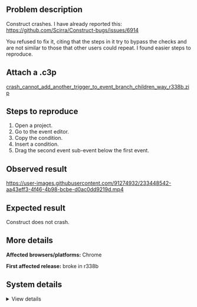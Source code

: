 ## Problem description

Construct crashes. I have already reported this: https://github.com/Scirra/Construct-bugs/issues/6914

You refused to fix it, citing that the steps in it try to bypass the checks and are not similar to those that other users could repeat. I found easier steps to reproduce.

## Attach a .c3p

[crash_cannot_add_another_trigger_to_event_branch_children_way_r338b.zip](https://github.com/WilsonPercival/WilsonPercival/files/11289089/crash_cannot_add_another_trigger_to_event_branch_children_way_r338b.zip)

## Steps to reproduce

1. Open a project.
2. Go to the event editor.
3. Copy the condition.
4. Insert a condition.
5. Drag the second event sub-event below the first event.

## Observed result

https://user-images.githubusercontent.com/91274932/233448542-aa43eff3-4f46-4b98-bcbe-d0ac0dd9219d.mp4

## Expected result

Construct does not crash.

## More details



**Affected browsers/platforms:** Chrome

**First affected release:** broke in r338b

## System details

<details><summary>View details</summary>

Error report information
Type: unhandled exception
File: https://editor.construct.net/r338/projectResources.js, line 1415, col 127
Message: Uncaught Error: cannot add another trigger to event branch
Stack: Error: cannot add another trigger to event branch at d.Wf (https://editor.construct.net/r338/projectResources.js:1415:133) at d.kQ (https://editor.construct.net/r338/components/editors/eventSheetView/eventSheetView.js:206:473) at d.vDc (https://editor.construct.net/r338/components/editors/eventSheetView/eventSheetView.js:202:186) at d.Ed (https://editor.construct.net/r338/components/editors/eventSheetView/eventSheetView.js:194:211) at HTMLDocument.ie (https://editor.construct.net/r338/components/editors/eventSheetView/eventSheetView.js:156:118)
Construct version: r338
URL: https://editor.construct.net/r338/
Date: Thu Apr 20 2023 20:39:24 GMT+0300 (Восточная Европа, летнее время)
Uptime: 45.1 s

Platform information
Product: Construct 3 r338 (beta)
Browser: Chrome 109.0.5414.120
Browser engine: Chromium
Context: browser
Operating system: Windows NT 0.1.0
Device type: desktop
Device pixel ratio: 1
Logical CPU cores: 2
Approx. device memory: 4 GB
User agent: Mozilla/5.0 (Windows NT 10.0; Win64; x64) AppleWebKit/537.36 (KHTML, like Gecko) Chrome/109.0.0.0 Safari/537.36
Language setting: en-US

WebGL information
Version string: WebGL 2.0 (OpenGL ES 3.0 Chromium)
Numeric version: 2
Supports NPOT textures: yes
Supports GPU profiling: no
Supports highp precision: yes
Vendor: Google Inc. (Google)
Renderer: ANGLE (Google, Vulkan 1.3.0 (SwiftShader Device (Subzero) (0x0000C0DE)), SwiftShader driver)
Major performance caveat: yes
Maximum texture size: 8192
Point size range: 1 to 1023
Extensions: EXT_color_buffer_float, EXT_color_buffer_half_float, EXT_float_blend, EXT_texture_compression_bptc, EXT_texture_compression_rgtc, EXT_texture_filter_anisotropic, OES_draw_buffers_indexed, OES_texture_float_linear, WEBGL_compressed_texture_astc, WEBGL_compressed_texture_etc, WEBGL_compressed_texture_etc1, WEBGL_compressed_texture_s3tc, WEBGL_compressed_texture_s3tc_srgb, WEBGL_debug_renderer_info, WEBGL_lose_context, WEBGL_multi_draw, OVR_multiview2

</details>
